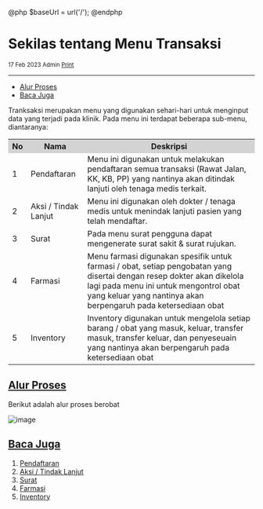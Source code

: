 @php
    $baseUrl = url('/');
@endphp

# Sekilas tentang Menu Transaksi
<small><i class="far fa-calendar mr-2"></i>17 Feb 2023 <i class="far fa-user mr-2 ml-2"></i>Admin <i class="fas fa-print mr-2 ml-2"></i><a href="" onclick="print()">Print</a></small>
<script>
    function print() {
        var divContents = document.getElementsByClassName("documentation")[0].innerHTML;
        var a = window.open('', '', 'height=500, width=500');
        a.document.write(divContents);
        a.document.close();
        a.print();
    }
</script>

---
- [Alur Proses](#alur-porses)
- [Baca Juga](#baca-juga)

Tranksaksi merupakan menu yang digunakan sehari-hari untuk menginput data yang terjadi pada klinik. Pada menu ini terdapat beberapa sub-menu, diantaranya:
<table>
    <tr style="background-color: lightgrey;">
        <th>No</th>
        <th>Nama</th>
        <th>Deskripsi</th>
    </tr>
    <tr>
        <td>1</td>
        <td>Pendaftaran</td>
        <td>Menu ini digunakan untuk melakukan pendaftaran semua transaksi (Rawat Jalan, KK, KB, PP) yang nantinya akan ditindak lanjuti oleh tenaga medis terkait.</td>
    </tr>
    <tr>
        <td>2</td>
        <td>Aksi / Tindak Lanjut</td>
        <td>Menu ini digunakan oleh dokter / tenaga medis untuk menindak lanjuti pasien yang telah mendaftar.</td>
    </tr>
    <tr>
        <td>3</td>
        <td>Surat</td>
        <td>Pada menu surat pengguna dapat mengenerate surat sakit & surat rujukan.</td>
    </tr>
    <tr>
        <td>4</td>
        <td>Farmasi</td>
        <td>Menu farmasi digunakan spesifik untuk farmasi / obat, setiap pengobatan yang disertai dengan resep dokter akan dikelola lagi pada menu ini untuk mengontrol obat yang keluar yang nantinya akan berpengaruh pada ketersediaan obat</td>
    </tr>
    <tr>
        <td>5</td>
        <td>Inventory</td>
        <td>Inventory digunakan untuk mengelola setiap barang / obat yang masuk, keluar, transfer masuk, transfer keluar, dan penyeseuain yang nantinya akan berpengaruh pada ketersediaan obat</td>
    </tr>
</table>

<a name="alur-porses">

## [Alur Proses](#)
Berikut adalah alur proses berobat

![image]({{$baseUrl}}/public/img/docs/flow-process.png)

<a name="baca-juga">

## [Baca Juga](#)
1. <a href="registration">Pendaftaran</a>
2. <a href="action">Aksi / Tindak Lanjut</a>
3. <a href="letter">Surat</a>
4. <a href="pharmacy">Farmasi</a>
5. <a href="inventory">Inventory</a>